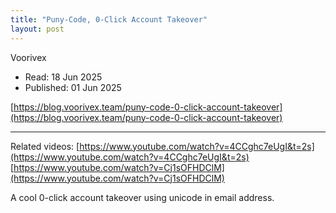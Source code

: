 ```yaml
---
title: "Puny-Code, 0-Click Account Takeover"
layout: post
---
```


Voorivex

* Read: 18 Jun 2025
* Published: 01 Jun 2025

[https://blog.voorivex.team/puny-code-0-click-account-takeover](https://blog.voorivex.team/puny-code-0-click-account-takeover)

---

Related videos:
[https://www.youtube.com/watch?v=4CCghc7eUgI&t=2s](https://www.youtube.com/watch?v=4CCghc7eUgI&t=2s)
[https://www.youtube.com/watch?v=Cj1sOFHDClM](https://www.youtube.com/watch?v=Cj1sOFHDClM)

A cool 0-click account takeover using unicode in email address.